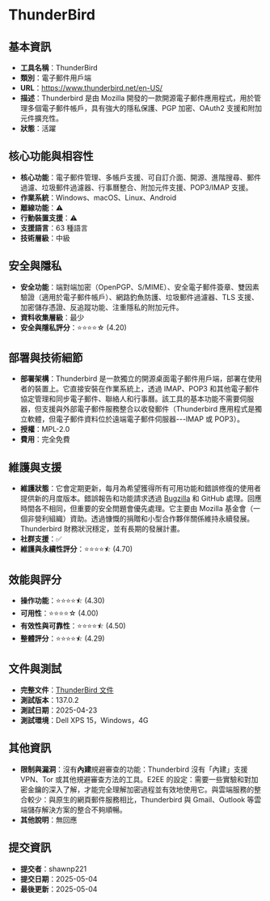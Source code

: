 # ThunderBird

## 基本資訊
- **工具名稱**：ThunderBird
- **類別**：電子郵件用戶端
- **URL**：https://www.thunderbird.net/en-US/
- **描述**：Thunderbird 是由 Mozilla 開發的一款開源電子郵件應用程式，用於管理多個電子郵件帳戶，具有強大的隱私保護、PGP 加密、OAuth2 支援和附加元件擴充性。
- **狀態**：活躍

## 核心功能與相容性
- **核心功能**：電子郵件管理、多帳戶支援、可自訂介面、開源、進階搜尋、郵件過濾、垃圾郵件過濾器、行事曆整合、附加元件支援、POP3/IMAP 支援。
- **作業系統**：Windows、macOS、Linux、Android
- **離線功能**：⚠️
- **行動裝置支援**：⚠️
- **支援語言**：63 種語言
- **技術層級**：中級

## 安全與隱私
- **安全功能**：端對端加密（OpenPGP、S/MIME）、安全電子郵件簽章、雙因素驗證（適用於電子郵件帳戶）、網路釣魚防護、垃圾郵件過濾器、TLS 支援、加密儲存憑證、反追蹤功能、注重隱私的附加元件。
- **資料收集層級**：最少
- **安全與隱私評分**：⭐⭐⭐⭐☆ (4.20)

## 部署與技術細節
- **部署架構**：Thunderbird 是一款獨立的開源桌面電子郵件用戶端，部署在使用者的裝置上。它直接安裝在作業系統上，透過 IMAP、POP3 和其他電子郵件協定管理和同步電子郵件、聯絡人和行事曆。該工具的基本功能不需要伺服器，但支援與外部電子郵件服務整合以收發郵件（Thunderbird 應用程式是獨立軟體，但電子郵件資料位於遠端電子郵件伺服器---IMAP 或 POP3）。
- **授權**：MPL-2.0
- **費用**：完全免費

## 維護與支援
- **維護狀態**：它會定期更新，每月為希望獲得所有可用功能和錯誤修復的使用者提供新的月度版本。錯誤報告和功能請求透過 [Bugzilla](https://bugzilla.mozilla.org/) 和 GitHub 處理。回應時間各不相同，但重要的安全問題會優先處理。它主要由 Mozilla 基金會（一個非營利組織）資助。透過慷慨的捐贈和小型合作夥伴關係維持永續發展。Thunderbird 財務狀況穩定，並有長期的發展計畫。
- **社群支援**：✅
- **維護與永續性評分**：⭐⭐⭐⭐⯪ (4.70)

## 效能與評分
- **操作功能**：⭐⭐⭐⭐⯪ (4.30)
- **可用性**：⭐⭐⭐⭐☆ (4.00)
- **有效性與可靠性**：⭐⭐⭐⭐⯪ (4.50)
- **整體評分**：⭐⭐⭐⭐⯪ (4.29)

## 文件與測試
- **完整文件**：[ThunderBird 文件](https://github.com/user-attachments/files/20026858/Thunderbird.Analysis.pdf)
- **測試版本**：137.0.2
- **測試日期**：2025-04-23
- **測試環境**：Dell XPS 15，Windows，4G

## 其他資訊
- **限制與漏洞**：沒有**內建**規避審查的功能：Thunderbird 沒有「內建」支援 VPN、Tor 或其他規避審查方法的工具。E2EE 的設定：需要一些實驗和對加密金鑰的深入了解，才能完全理解加密過程並有效地使用它。與雲端服務的整合較少：與原生的網頁郵件服務相比，Thunderbird 與 Gmail、Outlook 等雲端儲存解決方案的整合不夠順暢。
- **其他說明**：無回應

## 提交資訊
- **提交者**：shawnp221
- **提交日期**：2025-05-04
- **最後更新**：2025-05-04